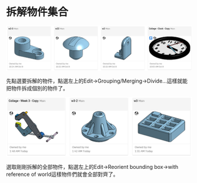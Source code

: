 拆解物件集合
===
![Divide](./images/2.png "Divide")

先點選要拆解的物件，點選左上的Edit→Grouping/Merging→Divide...這樣就能把物件拆成個別的物件了。

![reference_to_XYZ](./images/3.png "reference_to_XYZ")

選取剛剛拆解的全部物件，點選左上的Edit→Reorient bounding box→with reference of world這樣物件們就會全部對齊了。

